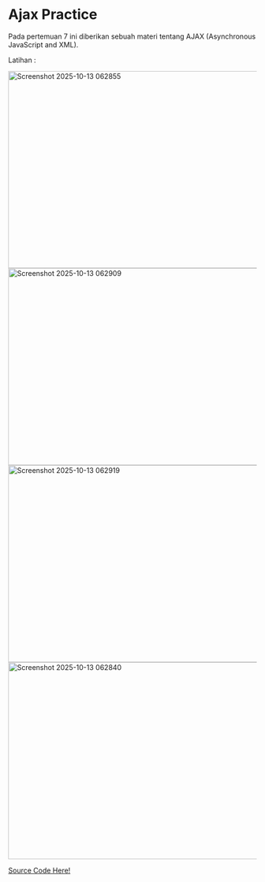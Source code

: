 # Ajax Practice

Pada pertemuan 7 ini diberikan sebuah materi tentang AJAX (Asynchronous JavaScript and XML).

Latihan :

<img width="600" height="400" alt="Screenshot 2025-10-13 062855" src="https://github.com/user-attachments/assets/27f60c1c-40b2-42eb-b3a8-1aadf1f26f53" />
<img width="600" height="400" alt="Screenshot 2025-10-13 062909" src="https://github.com/user-attachments/assets/15739319-2528-47bd-8e89-276f569d9fa9" />
<img width="600" height="400" alt="Screenshot 2025-10-13 062919" src="https://github.com/user-attachments/assets/5a5d4296-6b52-447f-9eca-85f2189985ce" />
<img width="600" height="400" alt="Screenshot 2025-10-13 062840" src="https://github.com/user-attachments/assets/b0e635f6-e8c3-4af0-b43c-fc5990a7c7cc" />

[Source Code Here!](ajax.html)


